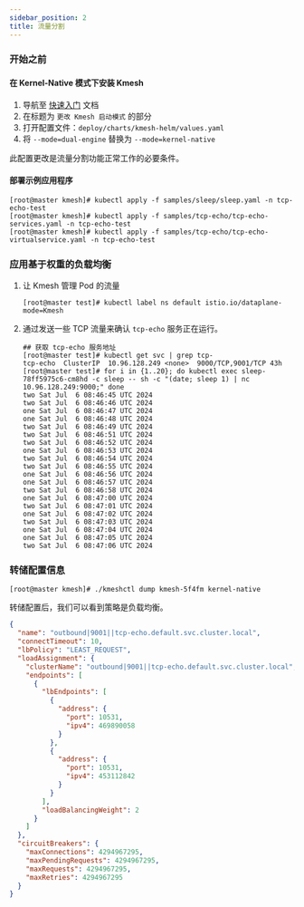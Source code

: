 ```yaml
---
sidebar_position: 2
title: 流量分割
---
```


### 开始之前

#### 在 Kernel-Native 模式下安装 Kmesh

1. 导航至 [快速入门](/i18n/zh/docusaurus-plugin-content-docs/current/setup/quick-start.md) 文档
2. 在标题为 `更改 Kmesh 启动模式` 的部分
3. 打开配置文件：`deploy/charts/kmesh-helm/values.yaml`
4. 将 `--mode=dual-engine` 替换为 `--mode=kernel-native`

此配置更改是流量分割功能正常工作的必要条件。

#### 部署示例应用程序

```shell
[root@master kmesh]# kubectl apply -f samples/sleep/sleep.yaml -n tcp-echo-test
[root@master kmesh]# kubectl apply -f samples/tcp-echo/tcp-echo-services.yaml -n tcp-echo-test
[root@master kmesh]# kubectl apply -f samples/tcp-echo/tcp-echo-virtualservice.yaml -n tcp-echo-test
```

### 应用基于权重的负载均衡

1. 让 Kmesh 管理 Pod 的流量

   ```shell
   [root@master test]# kubectl label ns default istio.io/dataplane-mode=Kmesh
   ```

2. 通过发送一些 TCP 流量来确认 `tcp-echo` 服务正在运行。

   ```shell
   ## 获取 tcp-echo 服务地址
   [root@master test]# kubectl get svc | grep tcp-
   tcp-echo  ClusterIP  10.96.128.249 <none>  9000/TCP,9001/TCP 43h
   [root@master test]# for i in {1..20}; do kubectl exec sleep-78ff5975c6-cm8hd -c sleep -- sh -c "(date; sleep 1) | nc  10.96.128.249:9000;" done
   two Sat Jul  6 08:46:45 UTC 2024
   two Sat Jul  6 08:46:46 UTC 2024
   one Sat Jul  6 08:46:47 UTC 2024
   one Sat Jul  6 08:46:48 UTC 2024
   two Sat Jul  6 08:46:49 UTC 2024
   two Sat Jul  6 08:46:51 UTC 2024
   two Sat Jul  6 08:46:52 UTC 2024
   one Sat Jul  6 08:46:53 UTC 2024
   two Sat Jul  6 08:46:54 UTC 2024
   two Sat Jul  6 08:46:55 UTC 2024
   one Sat Jul  6 08:46:56 UTC 2024
   one Sat Jul  6 08:46:57 UTC 2024
   two Sat Jul  6 08:46:58 UTC 2024
   one Sat Jul  6 08:47:00 UTC 2024
   two Sat Jul  6 08:47:01 UTC 2024
   one Sat Jul  6 08:47:02 UTC 2024
   two Sat Jul  6 08:47:03 UTC 2024
   one Sat Jul  6 08:47:04 UTC 2024
   one Sat Jul  6 08:47:05 UTC 2024
   two Sat Jul  6 08:47:06 UTC 2024
   ```

### 转储配置信息

```shell
[root@master kmesh]# ./kmeshctl dump kmesh-5f4fm kernel-native
```

转储配置后，我们可以看到策略是负载均衡。

```json
{
  "name": "outbound|9001||tcp-echo.default.svc.cluster.local",
  "connectTimeout": 10,
  "lbPolicy": "LEAST_REQUEST",
  "loadAssignment": {
    "clusterName": "outbound|9001||tcp-echo.default.svc.cluster.local",
    "endpoints": [
      {
        "lbEndpoints": [
          {
            "address": {
              "port": 10531,
              "ipv4": 469890058
            }
          },
          {
            "address": {
              "port": 10531,
              "ipv4": 453112842
            }
          }
        ],
        "loadBalancingWeight": 2
      }
    ]
  },
  "circuitBreakers": {
    "maxConnections": 4294967295,
    "maxPendingRequests": 4294967295,
    "maxRequests": 4294967295,
    "maxRetries": 4294967295
  }
}
```
